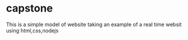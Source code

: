 # capstone
This is a simple model of website taking an example of a real time websit using html,css,nodejs 
